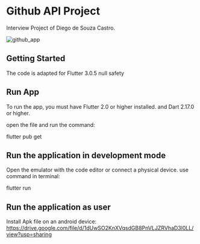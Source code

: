# Github API Project

Interview Project of Diego de Souza Castro.

![github_app](https://user-images.githubusercontent.com/66894278/183316366-60685c22-d693-4f15-97ac-cc18e21e7177.gif)

## Getting Started

The code is adapted for Flutter 3.0.5 null safety

## Run App
To run the app, you must have Flutter 2.0 or higher installed.
and Dart 2.17.0 or higher.

open the file and run the command:

flutter pub get


## Run the application in development mode

Open the emulator with the code editor or connect a physical device.
use command in terminal:

flutter run

## Run the application as user

Install Apk file on an android device:
https://drive.google.com/file/d/1dUwSO2KnXVqsdGB8PnVLJZRVhaD3l0LL/view?usp=sharing